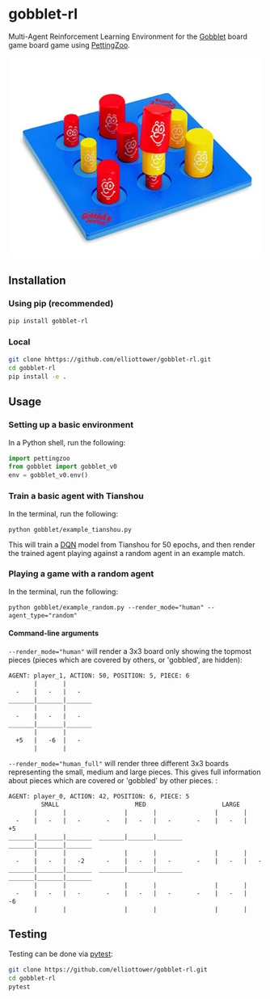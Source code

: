 # gobblet-rl

Multi-Agent Reinforcement Learning Environment for the [Gobblet](https://themindcafe.com.sg/wp-content/uploads/2018/07/Gobblet-Gobblers.pdf) board game board game using [PettingZoo](https://github.com/PettingZoo-Team/PettingZoo).

![Gobblet game](gobblet.jpg?raw=true "Gobblet game")

## Installation

### Using pip (recommended)

```bash
pip install gobblet-rl
```

### Local

```bash
git clone hhttps://github.com/elliottower/gobblet-rl.git
cd gobblet-rl
pip install -e .
```

## Usage

### Setting up a basic environment

In a Python shell, run the following:

```python
import pettingzoo
from gobblet import gobblet_v0
env = gobblet_v0.env()
```

### Train a basic agent with Tianshou

In the terminal, run the following:
```
python gobblet/example_tianshou.py
```

This will train a [DQN](https://tianshou.readthedocs.io/en/master/tutorials/dqn.html) model from Tianshou for 50 epochs, and then render the trained agent playing against a random agent in an example match. 


### Playing a game with a random agent

In the terminal, run the following:
```
python gobblet/example_random.py --render_mode="human" --agent_type="random"
```

#### Command-line arguments

``--render_mode="human"`` will render a 3x3 board only showing the topmost pieces (pieces which are covered by others, or 'gobbled', are hidden):
```
AGENT: player_1, ACTION: 50, POSITION: 5, PIECE: 6
       |       |       
  -    |   -   |   -   
_______|_______|_______
       |       |       
  -    |   -   |   -   
_______|_______|_______
       |       |       
  +5   |   -6  |   -   
       |       |       
```

``--render_mode="human_full"`` will render three different 3x3 boards representing the small, medium and large pieces. This gives full information about pieces which are covered or 'gobbled' by other pieces. :
```
AGENT: player_0, ACTION: 42, POSITION: 6, PIECE: 5
         SMALL                     MED                     LARGE           
       |       |                |       |                |       |       
  -    |   -   |   -       -    |   -   |   -       -    |   -   |   +5  
_______|_______|_______  _______|_______|_______  _______|_______|_______
       |       |                |       |                |       |       
  -    |   -   |   -2      -    |   -   |   -       -    |   -   |   -   
_______|_______|_______  _______|_______|_______  _______|_______|_______
       |       |                |       |                |       |       
  -    |   -   |   -       -    |   -   |   -       -    |   -   |   -6  
       |       |                |       |                |       |       
```


## Testing

Testing can be done via [pytest](http://doc.pytest.org/):

```bash
git clone https://github.com/elliottower/gobblet-rl.git
cd gobblet-rl
pytest
```
